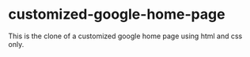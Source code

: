 # customized-google-home-page
This is the clone of a customized google home page using html and css only.
